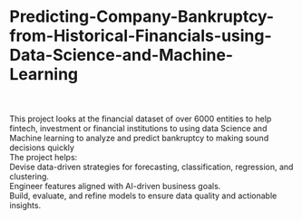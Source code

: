 # Predicting-Company-Bankruptcy-from-Historical-Financials-using-Data-Science-and-Machine-Learning<br><br>
This project looks at the financial dataset of over 6000 entities to help fintech, investment or financial institutions to using data Science and Machine learning to analyze and predict bankruptcy to making sound decisions quickly <br>
The project helps:<br>
Devise data-driven strategies for forecasting, classification, regression, and clustering.<br>
Engineer features aligned with AI-driven business goals.<br>
Build, evaluate, and refine models to ensure data quality and actionable insights.

